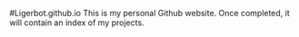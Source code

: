 #Ligerbot.github.io
This is my personal Github website. Once completed, it will contain an index of my projects.
